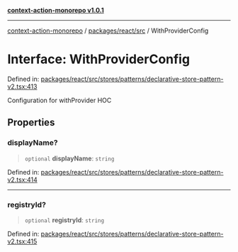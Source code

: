 [**context-action-monorepo v1.0.1**](../../../../README.md)

***

[context-action-monorepo](../../../../README.md) / [packages/react/src](../README.md) / WithProviderConfig

# Interface: WithProviderConfig

Defined in: [packages/react/src/stores/patterns/declarative-store-pattern-v2.tsx:413](https://github.com/mineclover/context-action/blob/2861d61b4b5d930e9e7f5277983455dc296dc859/packages/react/src/stores/patterns/declarative-store-pattern-v2.tsx#L413)

Configuration for withProvider HOC

## Properties

### displayName?

> `optional` **displayName**: `string`

Defined in: [packages/react/src/stores/patterns/declarative-store-pattern-v2.tsx:414](https://github.com/mineclover/context-action/blob/2861d61b4b5d930e9e7f5277983455dc296dc859/packages/react/src/stores/patterns/declarative-store-pattern-v2.tsx#L414)

***

### registryId?

> `optional` **registryId**: `string`

Defined in: [packages/react/src/stores/patterns/declarative-store-pattern-v2.tsx:415](https://github.com/mineclover/context-action/blob/2861d61b4b5d930e9e7f5277983455dc296dc859/packages/react/src/stores/patterns/declarative-store-pattern-v2.tsx#L415)
